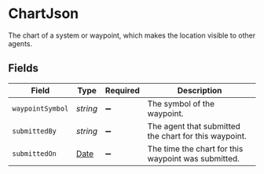 # ChartJson

The chart of a system or waypoint, which makes the location visible to other agents.


## Fields

| Field                                                                                         | Type                                                                                          | Required                                                                                      | Description                                                                                   |
| --------------------------------------------------------------------------------------------- | --------------------------------------------------------------------------------------------- | --------------------------------------------------------------------------------------------- | --------------------------------------------------------------------------------------------- |
| `waypointSymbol`                                                                              | *string*                                                                                      | :heavy_minus_sign:                                                                            | The symbol of the waypoint.                                                                   |
| `submittedBy`                                                                                 | *string*                                                                                      | :heavy_minus_sign:                                                                            | The agent that submitted the chart for this waypoint.                                         |
| `submittedOn`                                                                                 | [Date](https://developer.mozilla.org/en-US/docs/Web/JavaScript/Reference/Global_Objects/Date) | :heavy_minus_sign:                                                                            | The time the chart for this waypoint was submitted.                                           |